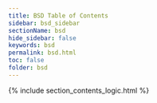 ```yaml
---
title: BSD Table of Contents
sidebar: bsd_sidebar
sectionName: bsd
hide_sidebar: false
keywords: bsd
permalink: bsd.html
toc: false
folder: bsd
---
```


{% include section_contents_logic.html %}
